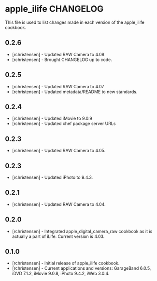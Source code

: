 apple_ilife CHANGELOG
=====================

This file is used to list changes made in each version of the apple_ilife cookbook.


0.2.6
-----
- [rchristensen] - Updated RAW Camera to 4.08
- [rchristensen] - Brought CHANGELOG up to code.

0.2.5
-----
- [rchristensen] -  Updated RAW Camera to 4.07
- [rchristensen] -  Updated metadata/README to new standards.

0.2.4
-----
- [rchristensen] -  Updated iMovie to 9.0.9
- [rchristensen] -  Updated chef package server URLs

0.2.3
-----
- [rchristensen] -  Updated RAW Camera to 4.05.

0.2.3
-----
- [rchristensen] -  Updated iPhoto to 9.4.3.

0.2.1
----- 
- [rchristensen] -  Updated RAW Camera to 4.04.

0.2.0
-----
- [rchristensen] -  Integrated apple_digital_camera_raw cookbook as it is actually a part of iLife.  Current version is 4.03.

0.1.0
-----
- [rchristensen] -  Initial release of apple_ilife cookbook.
- [rchristensen] -  Current applications and versions: GarageBand 6.0.5, iDVD 7.1.2, iMovie 9.0.8, iPhoto 9.4.2, iWeb 3.0.4.
